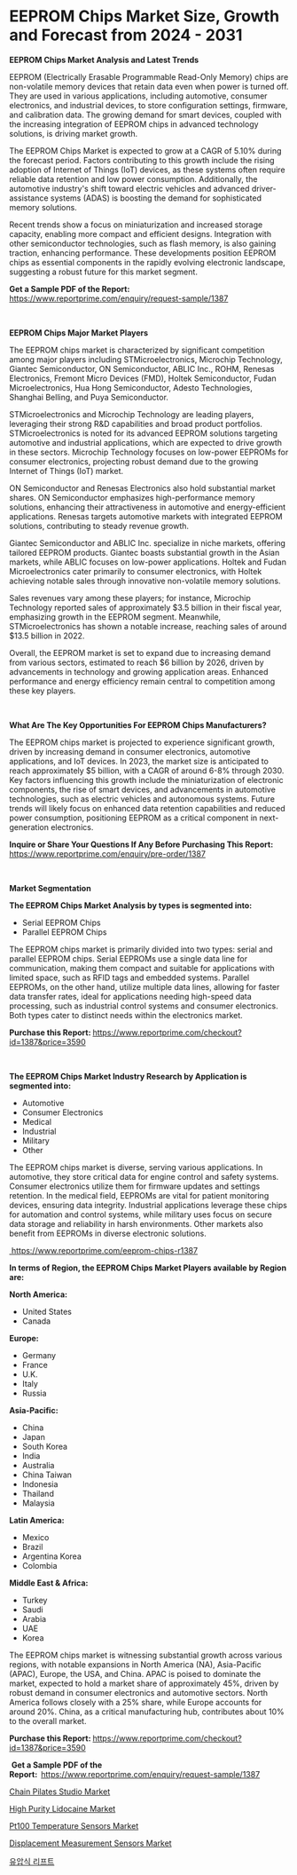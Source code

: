 <p><h1>EEPROM Chips Market Size, Growth and Forecast from 2024 - 2031</h1></p><p><strong>EEPROM Chips Market Analysis and Latest Trends</strong></p>
<p><p>EEPROM (Electrically Erasable Programmable Read-Only Memory) chips are non-volatile memory devices that retain data even when power is turned off. They are used in various applications, including automotive, consumer electronics, and industrial devices, to store configuration settings, firmware, and calibration data. The growing demand for smart devices, coupled with the increasing integration of EEPROM chips in advanced technology solutions, is driving market growth.</p><p>The EEPROM Chips Market is expected to grow at a CAGR of 5.10% during the forecast period. Factors contributing to this growth include the rising adoption of Internet of Things (IoT) devices, as these systems often require reliable data retention and low power consumption. Additionally, the automotive industry's shift toward electric vehicles and advanced driver-assistance systems (ADAS) is boosting the demand for sophisticated memory solutions. </p><p>Recent trends show a focus on miniaturization and increased storage capacity, enabling more compact and efficient designs. Integration with other semiconductor technologies, such as flash memory, is also gaining traction, enhancing performance. These developments position EEPROM chips as essential components in the rapidly evolving electronic landscape, suggesting a robust future for this market segment.</p></p>
<p><strong>Get a Sample PDF of the Report:&nbsp;</strong> <a href="https://www.reportprime.com/enquiry/request-sample/1387">https://www.reportprime.com/enquiry/request-sample/1387</a></p>
<p>&nbsp;</p>
<p><strong>EEPROM Chips Major Market Players</strong></p>
<p><p>The EEPROM chips market is characterized by significant competition among major players including STMicroelectronics, Microchip Technology, Giantec Semiconductor, ON Semiconductor, ABLIC Inc., ROHM, Renesas Electronics, Fremont Micro Devices (FMD), Holtek Semiconductor, Fudan Microelectronics, Hua Hong Semiconductor, Adesto Technologies, Shanghai Belling, and Puya Semiconductor. </p><p>STMicroelectronics and Microchip Technology are leading players, leveraging their strong R&D capabilities and broad product portfolios. STMicroelectronics is noted for its advanced EEPROM solutions targeting automotive and industrial applications, which are expected to drive growth in these sectors. Microchip Technology focuses on low-power EEPROMs for consumer electronics, projecting robust demand due to the growing Internet of Things (IoT) market.</p><p>ON Semiconductor and Renesas Electronics also hold substantial market shares. ON Semiconductor emphasizes high-performance memory solutions, enhancing their attractiveness in automotive and energy-efficient applications. Renesas targets automotive markets with integrated EEPROM solutions, contributing to steady revenue growth.</p><p>Giantec Semiconductor and ABLIC Inc. specialize in niche markets, offering tailored EEPROM products. Giantec boasts substantial growth in the Asian markets, while ABLIC focuses on low-power applications. Holtek and Fudan Microelectronics cater primarily to consumer electronics, with Holtek achieving notable sales through innovative non-volatile memory solutions.</p><p>Sales revenues vary among these players; for instance, Microchip Technology reported sales of approximately $3.5 billion in their fiscal year, emphasizing growth in the EEPROM segment. Meanwhile, STMicroelectronics has shown a notable increase, reaching sales of around $13.5 billion in 2022.</p><p>Overall, the EEPROM market is set to expand due to increasing demand from various sectors, estimated to reach $6 billion by 2026, driven by advancements in technology and growing application areas. Enhanced performance and energy efficiency remain central to competition among these key players.</p></p>
<p>&nbsp;</p>
<p><strong>What Are The Key Opportunities For EEPROM Chips Manufacturers?</strong></p>
<p><p>The EEPROM chips market is projected to experience significant growth, driven by increasing demand in consumer electronics, automotive applications, and IoT devices. In 2023, the market size is anticipated to reach approximately $5 billion, with a CAGR of around 6-8% through 2030. Key factors influencing this growth include the miniaturization of electronic components, the rise of smart devices, and advancements in automotive technologies, such as electric vehicles and autonomous systems. Future trends will likely focus on enhanced data retention capabilities and reduced power consumption, positioning EEPROM as a critical component in next-generation electronics.</p></p>
<p><strong>Inquire or Share Your Questions If Any Before Purchasing This Report:</strong> <a href="https://www.reportprime.com/enquiry/pre-order/1387">https://www.reportprime.com/enquiry/pre-order/1387</a></p>
<p>&nbsp;</p>
<p><strong>Market Segmentation</strong></p>
<p><strong>The EEPROM Chips Market Analysis by types is segmented into:</strong></p>
<p><ul><li>Serial EEPROM Chips</li><li>Parallel EEPROM Chips</li></ul></p>
<p><p>The EEPROM chips market is primarily divided into two types: serial and parallel EEPROM chips. Serial EEPROMs use a single data line for communication, making them compact and suitable for applications with limited space, such as RFID tags and embedded systems. Parallel EEPROMs, on the other hand, utilize multiple data lines, allowing for faster data transfer rates, ideal for applications needing high-speed data processing, such as industrial control systems and consumer electronics. Both types cater to distinct needs within the electronics market.</p></p>
<p><strong>Purchase this Report:&nbsp;</strong><a href="https://www.reportprime.com/checkout?id=1387&price=3590">https://www.reportprime.com/checkout?id=1387&price=3590</a></p>
<p>&nbsp;</p>
<p><strong>The EEPROM Chips Market Industry Research by Application is segmented into:</strong></p>
<p><ul><li>Automotive</li><li>Consumer Electronics</li><li>Medical</li><li>Industrial</li><li>Military</li><li>Other</li></ul></p>
<p><p>The EEPROM chips market is diverse, serving various applications. In automotive, they store critical data for engine control and safety systems. Consumer electronics utilize them for firmware updates and settings retention. In the medical field, EEPROMs are vital for patient monitoring devices, ensuring data integrity. Industrial applications leverage these chips for automation and control systems, while military uses focus on secure data storage and reliability in harsh environments. Other markets also benefit from EEPROMs in diverse electronic solutions.</p></p>
<p><a href="https://www.reportprime.com/eeprom-chips-r1387">&nbsp;https://www.reportprime.com/eeprom-chips-r1387</a></p>
<p><strong>In terms of Region, the EEPROM Chips Market Players available by Region are:</strong></p>
<p>
    <p> <strong> North America: </strong>
        <ul>
            <li>United States</li>
            <li>Canada</li>
        </ul>
        </p> 
    <p> <strong> Europe: </strong>
        <ul>
            <li>Germany</li>
            <li>France</li>
            <li>U.K.</li>
            <li>Italy</li>
            <li>Russia</li>
        </ul>
        </p> 
    <p> <strong> Asia-Pacific: </strong>
        <ul>
            <li>China</li>
            <li>Japan</li>
            <li>South Korea</li>
            <li>India</li>
            <li>Australia</li>
            <li>China Taiwan</li>
            <li>Indonesia</li>
            <li>Thailand</li>
            <li>Malaysia</li>
        </ul>
        </p> 
    <p> <strong> Latin America: </strong>
        <ul>
            <li>Mexico</li>
            <li>Brazil</li>
            <li>Argentina Korea</li>
            <li>Colombia</li>
        </ul>
        </p> 
    <p> <strong> Middle East & Africa: </strong>
        <ul>
            <li>Turkey</li>
            <li>Saudi</li>
            <li>Arabia</li>
            <li>UAE</li>
            <li>Korea</li>
        </ul>
    </p>
    </p>
<p><p>The EEPROM chips market is witnessing substantial growth across various regions, with notable expansions in North America (NA), Asia-Pacific (APAC), Europe, the USA, and China. APAC is poised to dominate the market, expected to hold a market share of approximately 45%, driven by robust demand in consumer electronics and automotive sectors. North America follows closely with a 25% share, while Europe accounts for around 20%. China, as a critical manufacturing hub, contributes about 10% to the overall market.</p></p>
<p><strong>Purchase this Report: </strong><a href="https://www.reportprime.com/checkout?id=1387&price=3590">https://www.reportprime.com/checkout?id=1387&price=3590</a></p>
<p>&nbsp;<strong>Get a Sample PDF of the Report:&nbsp;&nbsp;</strong><a href="https://www.reportprime.com/enquiry/request-sample/1387">https://www.reportprime.com/enquiry/request-sample/1387</a></p>
<p><strong></strong></p>
<p><p><a href="https://medium.com/@jakobeblake56/global-chain-pilates-studio-market-landscape-future-trends-and-market-strategic-forecast-2ff0048c933e">Chain Pilates Studio Market</a></p><p><a href="https://issuu.com/reportprime-2/docs/high-purity-lidocaine-market-size-2_e240194963bd3f">High Purity Lidocaine Market</a></p><p><a href="https://github.com/tamvrosiya/Market-Research-Report-List-5/blob/main/pt100-temperature-sensors-market.md">Pt100 Temperature Sensors Market</a></p><p><a href="https://github.com/pizolina/Market-Research-Report-List-6/blob/main/displacement-measurement-sensors-market.md">Displacement Measurement Sensors Market</a></p><p><a href="https://medium.com/@jennaduke56/%EC%9C%A0%EC%95%95-%EB%A6%AC%ED%94%84%ED%8A%B8-%EC%8B%9C%EC%9E%A5-%EC%A1%B0%EC%82%AC-%EB%B0%8F-%EC%82%B0%EC%97%85-%EB%B0%9C%EC%A0%84%EA%B3%BC-2031%EB%85%84%EA%B9%8C%EC%A7%80%EC%9D%98-%EC%98%88%EC%B8%A1-16085a2542fe">유압식 리프트</a></p></p>